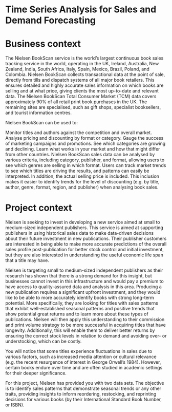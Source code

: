 # Time Series Analysis for Sales and Demand Forecasting

# Business context
The Nielsen BookScan service is the world’s largest continuous book sales tracking service in the world, operating in the UK, Ireland, Australia, New Zealand, India, South Africa, Italy, Spain, Mexico, Brazil, Poland, and Colombia. Nielsen BookScan collects transactional data at the point of sale, directly from tills and dispatch systems of all major book retailers. This ensures detailed and highly accurate sales information on which books are selling and at what price, giving clients the most up-to-date and relevant data. The Nielsen BookScan Total Consumer Market (TCM) data covers approximately 90% of all retail print book purchases in the UK. The remaining sites are specialised, such as gift shops, specialist booksellers, and tourist information centres.

Nielsen BookScan can be used to:

Monitor titles and authors against the competition and overall market.
Analyse pricing and discounting by format or category.
Gauge the success of marketing campaigns and promotions.
See which categories are growing and declining.
Learn what works in your market and how that might differ from other countries.
Nielsen BookScan sales data can be analysed by various criteria, including category, publisher, and format, allowing users to see which genres are selling in which format. Users can track market trends to see which titles are driving the results, and patterns can easily be interpreted. In addition, the actual selling price is included. This inclusion makes it easier to identify trends for the level of discounting (e.g. by title, author, genre, format, region, and publisher) when analysing book sales.

# Project context
Nielsen is seeking to invest in developing a new service aimed at small to medium-sized independent publishers. This service is aimed at supporting publishers in using historical sales data to make data-driven decisions about their future investment in new publications. Their publisher customers are interested in being able to make more accurate predictions of the overall sales profile post-publication for better stock control and initial investment, but they are also interested in understanding the useful economic life span that a title may have. 

Nielsen is targeting small to medium-sized independent publishers as their research has shown that there is a strong demand for this insight, but businesses cannot invest in this infrastructure and would pay a premium to have access to quality-assured data and analysis in this area. Producing a new publication requires a significant upfront investment, and they would like to be able to more accurately identify books with strong long-term potential. More specifically, they are looking for titles with sales patterns that exhibit well-established seasonal patterns and positive trends that show potential great returns and to learn more about these types of publications. Nielsen will then apply this understanding to their commission and print volume strategy to be more successful in acquiring titles that have longevity. Additionally, this will enable them to deliver better returns by ensuring the correct stock levels in relation to demand and avoiding over- or understocking, which can be costly. 

You will notice that some titles experience fluctuations in sales due to various factors, such as increased media attention or cultural relevance (e.g. the recent resurgence of interest in George Orwell’s 1984). However, certain books endure over time and are often studied in academic settings for their deeper significance. 

For this project, Nielsen has provided you with two data sets. The objective is to identify sales patterns that demonstrate seasonal trends or any other traits, providing insights to inform reordering, restocking, and reprinting decisions for various books (by their International Standard Book Number, or ISBN).

